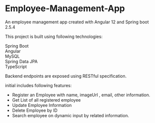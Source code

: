# Employee-Management-App
An employee management app created with Angular 12 and Spring boot 2.5.4

This project is built using following technologies:

  Spring Boot </br>
  Angular </br>
  MySQL </br>
  Spring Data JPA </br>
  TypeScript </br>
  
Backend endpoints are exposed using RESTful specification.

initial includes following features:

* Register an Employee with name, imageUrl , email, other information.
* Get List of all registered employee 
* Update Employee Information
* Delete Employee by ID
* Search employee on dynamic input by related information.
